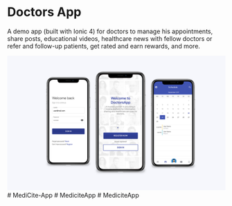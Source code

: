 # Doctors App
A demo app (built with Ionic 4) for doctors to manage his appointments, share posts, educational videos, healthcare news with fellow doctors or refer and follow-up patients, get rated and earn rewards, and more.

![ScreenShot](/screen.png?raw=true "")
#   M e d i C i t e - A p p 
 
 #   M e d i c i t e A p p 
 
 #   M e d i c i t e A p p 
 
 